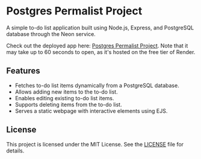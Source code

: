 # Postgres Permalist Project

A simple to-do list application built using Node.js, Express, and PostgreSQL database through the Neon service.

Check out the deployed app here: [Postgres Permalist Project](https://postgres-permalist-project.onrender.com). Note that it may take up to 60 seconds to open, as it's hosted on the free tier of Render.

## Features

- Fetches to-do list items dynamically from a PostgreSQL database.
- Allows adding new items to the to-do list.
- Enables editing existing to-do list items.
- Supports deleting items from the to-do list.
- Serves a static webpage with interactive elements using EJS.

## License

This project is licensed under the MIT License. See the [LICENSE](LICENSE) file for details.
